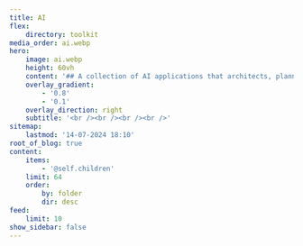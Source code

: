 ```yaml
---
title: AI
flex:
    directory: toolkit
media_order: ai.webp
hero:
    image: ai.webp
    height: 60vh
    content: '## A collection of AI applications that architects, planners, designers and citizens should be aware of'
    overlay_gradient:
        - '0.8'
        - '0.1'
    overlay_direction: right
    subtitle: '<br /><br /><br /><br />'
sitemap:
    lastmod: '14-07-2024 18:10'
root_of_blog: true
content:
    items:
        - '@self.children'
    limit: 64
    order:
        by: folder
        dir: desc
feed:
    limit: 10
show_sidebar: false
---
```



